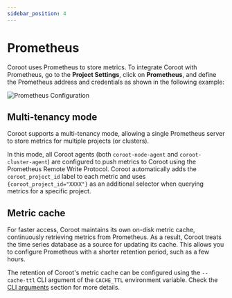 ```yaml
---
sidebar_position: 4
---
```


# Prometheus

Coroot uses Prometheus to store metrics. To integrate Coroot with Prometheus, go to the **Project Settings**, 
click on **Prometheus**, and define the Prometheus address and credentials as shown in the following example:

<img alt="Prometheus Configuration" src="/img/docs/prometheus_configuration.png" class="card w-1200"/>

## Multi-tenancy mode

Coroot supports a multi-tenancy mode, allowing a single Prometheus server to store metrics for multiple projects (or clusters).

In this mode, all Coroot agents (both `coroot-node-agent` and `coroot-cluster-agent`) are configured to push metrics 
to Coroot using the Prometheus Remote Write Protocol. 
Coroot automatically adds the `coroot_project_id` label to each metric and uses `{coroot_project_id="XXXX"}` as an additional 
selector when querying metrics for a specific project.


## Metric cache
For faster access, Coroot maintains its own on-disk metric cache, continuously retrieving metrics from Prometheus. 
As a result, Coroot treats the time series database as a source for updating its cache. 
This allows you to configure Prometheus with a shorter retention period, such as a few hours.

The retention of Coroot's metric cache can be configured using the `--cache-ttl` CLI argument of the `CACHE_TTL` environment variable. 
Check the [CLI arguments](/configuration/cli-arguments) section for more details.

